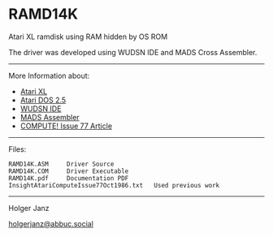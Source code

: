 # RAMD14K
Atari XL ramdisk using RAM hidden by OS ROM

The driver was developed using WUDSN IDE and MADS Cross Assembler.

---

More Information about:

- [Atari XL](https://en.wikipedia.org/wiki/Atari_8-bit_family)
- [Atari DOS 2.5](https://en.wikipedia.org/wiki/Atari_DOS#2.5)
- [WUDSN IDE](http://www.wudsn.com/index.php/ide)
- [MADS Assembler](http://mads.atari8.info/mads_eng.html)
- [COMPUTE! Issue 77 Article](https://archive.org/details/1986-10-compute-magazine/page/n111)

---

Files:

    RAMD14K.ASM     Driver Source
    RAMD14K.COM     Driver Executable 
    RAMD14K.pdf     Documentation PDF
    InsightAtariComputeIssue77Oct1986.txt   Used previous work

---

Holger Janz

<holgerjanz@abbuc.social>

